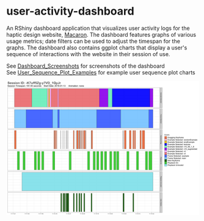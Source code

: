# user-activity-dashboard
An RShiny dashboard application that visualizes user activity logs for the haptic design website, [Macaron](http://hapticdesign.github.io/macaron/). The dashboard features graphs of various usage metrics; date filters can be used to adjust the timespan for the graphs. The dashboard also contains ggplot charts that display a user's sequence of interactions with the website in their session of use.

See [Dashboard_Screenshots](Dashboard_Screenshots) for screenshots of the dashboard <br>
See [User_Sequence_Plot_Examples](User_Sequence_Plot_Examples) for example user sequence plot charts <br>

![Sequence Plot](User_Sequence_Plot_Examples/-K7uff5Zg-y7VD_1QyJr.png)

